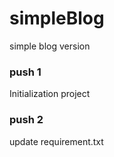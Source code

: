 # simpleBlog
simple blog version



### push 1

Initialization project



### push 2

update requirement.txt

